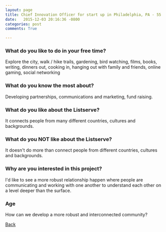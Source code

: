 ```yaml
---
layout: page
title: Chief Innovation Officer for start up in Philadelphia, PA - 55
date:   2015-12-03 20:16:36 -0800
categories: post
comments: True

---
```


### What do you like to do in your free time?
<p>Explore the city, walk / hike trails, gardening, bird watching, films, books, writing, dinners out, cooking in, hanging out with family and friends, online gaming, social networking </p>

### What do you know the most about?
<p>Developing partnerships, communications and marketing, fund raising.</p>

### What do you like about the Listserve?
<p>It connects people from many different countries, cultures and backgrounds. </p>

### What do you NOT like about the Listserve?
<p>It doesn't do more than connect people from different countries, cultures and backgrounds. </p>

### Why are you interested in this project?
<p>I'd like to see a more robust relationship happen where people are communicating and working with one another to understand each other on a level deeper than the surface.</p>

### Age
<p>How can we develop a more robust and interconnected  community?</p>

[Back][1]

[1]: /home/responders/all
